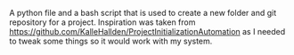 A python file and a bash script that is used to create a new folder and git repository for a project. 
Inspiration was taken from https://github.com/KalleHallden/ProjectInitializationAutomation as I needed
to tweak some things so it would work with my system.
